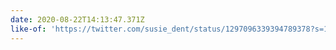 ```yaml
---
date: 2020-08-22T14:13:47.371Z
like-of: 'https://twitter.com/susie_dent/status/1297096339394789378?s=19'
---
```


